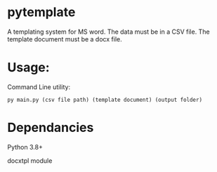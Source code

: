 # pytemplate
A templating system for MS word.
The data must be in a CSV file. The template document must be a docx file.

# Usage:
Command Line utility:
```
py main.py (csv file path) (template document) (output folder)
```
# Dependancies
Python 3.8+

docxtpl module




